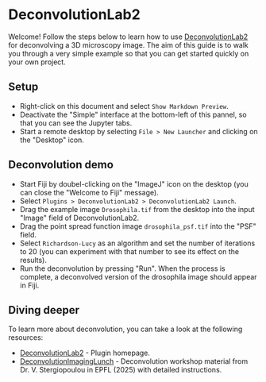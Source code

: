 # DeconvolutionLab2

Welcome! Follow the steps below to learn how to use [DeconvolutionLab2](https://bigwww.epfl.ch/deconvolution/deconvolutionlab2/) for deconvolving a 3D microscopy image. The aim of this guide is to walk you through a very simple example so that you can get started quickly on your own project.

## Setup

- Right-click on this document and select `Show Markdown Preview`.
- Deactivate the "Simple" interface at the bottom-left of this pannel, so that you can see the Jupyter tabs.
- Start a remote desktop by selecting `File > New Launcher` and clicking on the "Desktop" icon.

## Deconvolution demo

- Start Fiji by doubel-clicking on the "ImageJ" icon on the desktop (you can close the "Welcome to Fiji" message).
- Select `Plugins > DeconvolutionLab2 > DeconvolutionLab2 Launch`.
- Drag the example image `Drosophila.tif` from the desktop into the input "Image" field of DeconvolutionLab2.
- Drag the point spread function image `drosophila_psf.tif` into the "PSF" field.
- Select `Richardson-Lucy` as an algorithm and set the number of iterations to 20 (you can experiment with that number to see its effect on the results).
- Run the deconvolution by pressing "Run". When the process is complete, a deconvolved version of the drosophila image should appear in Fiji.

## Diving deeper

To learn more about deconvolution, you can take a look at the following resources:

- [DeconvolutionLab2](https://bigwww.epfl.ch/deconvolution/deconvolutionlab2/) - Plugin homepage.
- [DeconvolutionImagingLunch](https://github.com/EPFL-Center-for-Imaging/DeconvolutionImagingLunch/tree/main) - Deconvolution workshop material from Dr. V. Stergiopoulou in EPFL (2025) with detailed instructions.